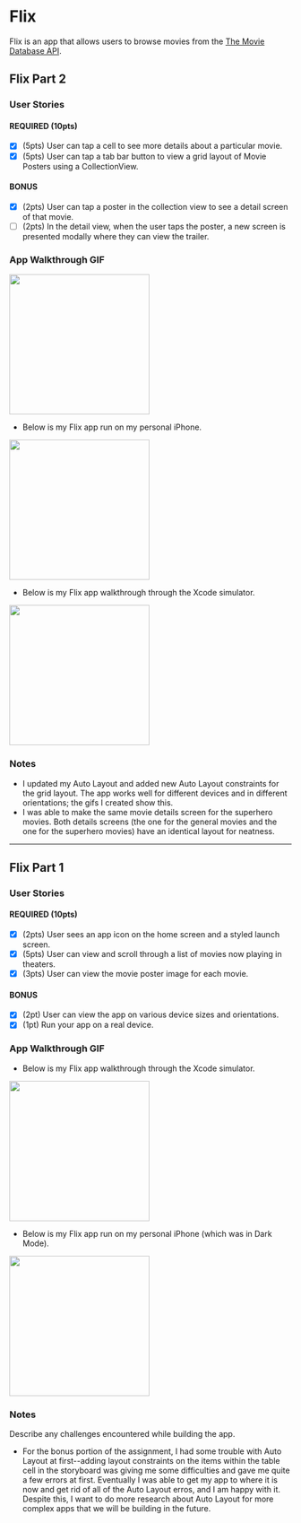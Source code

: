 # Flix

Flix is an app that allows users to browse movies from the [The Movie Database API](http://docs.themoviedb.apiary.io/#).


## Flix Part 2

### User Stories

#### REQUIRED (10pts)
- [x] (5pts) User can tap a cell to see more details about a particular movie.
- [x] (5pts) User can tap a tab bar button to view a grid layout of Movie Posters using a CollectionView.

#### BONUS
- [x] (2pts) User can tap a poster in the collection view to see a detail screen of that movie.
- [ ] (2pts) In the detail view, when the user taps the poster, a new screen is presented modally where they can view the trailer.

### App Walkthrough GIF

<img src="YOUR_GIF_URL_HERE" width=250><br>

- Below is my Flix app run on my personal iPhone.

<img src="http://g.recordit.co/721qzbHBpf.gif" width=250><br>

- Below is my Flix app walkthrough through the Xcode simulator.

<img src="http://g.recordit.co/zmCTfBI2S8.gif" width=250><br>


### Notes
- I updated my Auto Layout and added new Auto Layout constraints for the grid layout. The app works well for different devices and in different orientations; the gifs I created show this.  
- I was able to make the same movie details screen for the superhero movies. Both details screens (the one for the general movies and the one for the superhero movies) have an identical layout for neatness. 

---

## Flix Part 1

### User Stories

#### REQUIRED (10pts)
- [x] (2pts) User sees an app icon on the home screen and a styled launch screen.
- [x] (5pts) User can view and scroll through a list of movies now playing in theaters.
- [x] (3pts) User can view the movie poster image for each movie.

#### BONUS
- [x] (2pt) User can view the app on various device sizes and orientations.
- [x] (1pt) Run your app on a real device.

### App Walkthrough GIF

- Below is my Flix app walkthrough through the Xcode simulator.

<img src="http://g.recordit.co/GRnz6faNHx.gif" width=250><br>

- Below is my Flix app run on my personal iPhone (which was in Dark Mode). 

<img src="http://g.recordit.co/2itQSwbI7S.gif" width=250><br>

### Notes
Describe any challenges encountered while building the app.
- For the bonus portion of the assignment, I had some trouble with Auto Layout at first--adding layout constraints on the items within the table cell in the storyboard was giving me some difficulties and gave me quite a few errors at first. Eventually I was able to get my app to where it is now and get rid of all of the Auto Layout erros, and I am happy with it. Despite this, I want to do more research about Auto Layout for more complex apps that we will be building in the future. 
